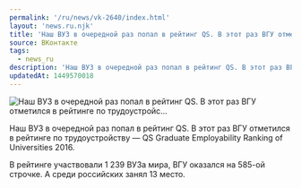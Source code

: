 ```yaml
---
permalink: '/ru/news/vk-2640/index.html'
layout: 'news.ru.njk'
title: 'Наш ВУЗ в очередной раз попал в рейтинг QS. В этот раз ВГУ отметился в рейтинге по трудоустройс…'
source: ВКонтакте
tags:
  - news_ru
description: 'Наш ВУЗ в очередной раз попал в рейтинг QS. В этот раз ВГУ отметился в рейтинге по трудоустройс…'
updatedAt: 1449570018
---
```

![Наш ВУЗ в очередной раз попал в рейтинг QS. В этот раз ВГУ отметился в рейтинге по трудоустройс…](https://sun9-47.userapi.com/impf/c633528/v633528102/2995/aT5MnJxubTs.jpg?size=980x735&quality=96&proxy=1&sign=6647873cdbe6c1d60a92cb805530a6b8&c_uniq_tag=lT1a2lf4F7bMLeYmCdOX4FnUk4KikDGtvcRWoNcPnkM&type=album)

Наш ВУЗ в очередной раз попал в рейтинг QS. В этот раз ВГУ отметился в рейтинге по трудоустройству — QS Graduate Employability Ranking of Universities 2016.

В рейтинге участвовали 1 239 ВУЗа мира, ВГУ оказался на 585-ой строчке. А среди российских занял 13 место.
